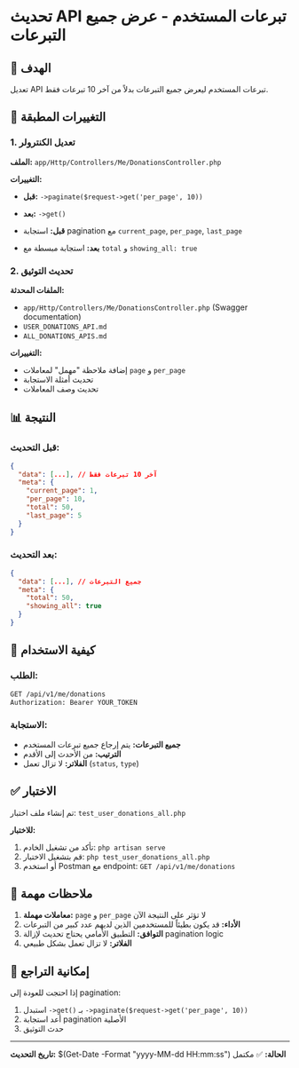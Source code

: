 # تحديث API تبرعات المستخدم - عرض جميع التبرعات

## 🎯 الهدف
تعديل API تبرعات المستخدم ليعرض جميع التبرعات بدلاً من آخر 10 تبرعات فقط.

## 🔧 التغييرات المطبقة

### 1. تعديل الكنترولر
**الملف:** `app/Http/Controllers/Me/DonationsController.php`

**التغييرات:**
- **قبل:** `->paginate($request->get('per_page', 10))`
- **بعد:** `->get()`

- **قبل:** استجابة pagination مع `current_page`, `per_page`, `last_page`
- **بعد:** استجابة مبسطة مع `total` و `showing_all: true`

### 2. تحديث التوثيق
**الملفات المحدثة:**
- `app/Http/Controllers/Me/DonationsController.php` (Swagger documentation)
- `USER_DONATIONS_API.md`
- `ALL_DONATIONS_APIS.md`

**التغييرات:**
- إضافة ملاحظة "مهمل" لمعاملات `page` و `per_page`
- تحديث أمثلة الاستجابة
- تحديث وصف المعاملات

## 📊 النتيجة

### قبل التحديث:
```json
{
  "data": [...], // آخر 10 تبرعات فقط
  "meta": {
    "current_page": 1,
    "per_page": 10,
    "total": 50,
    "last_page": 5
  }
}
```

### بعد التحديث:
```json
{
  "data": [...], // جميع التبرعات
  "meta": {
    "total": 50,
    "showing_all": true
  }
}
```

## 🚀 كيفية الاستخدام

### الطلب:
```bash
GET /api/v1/me/donations
Authorization: Bearer YOUR_TOKEN
```

### الاستجابة:
- **جميع التبرعات:** يتم إرجاع جميع تبرعات المستخدم
- **الترتيب:** من الأحدث إلى الأقدم
- **الفلاتر:** لا تزال تعمل (`status`, `type`)

## ✅ الاختبار

تم إنشاء ملف اختبار: `test_user_donations_all.php`

**للاختبار:**
1. تأكد من تشغيل الخادم: `php artisan serve`
2. قم بتشغيل الاختبار: `php test_user_donations_all.php`
3. أو استخدم Postman مع endpoint: `GET /api/v1/me/donations`

## 📝 ملاحظات مهمة

1. **معاملات مهملة:** `page` و `per_page` لا تؤثر على النتيجة الآن
2. **الأداء:** قد يكون بطيئاً للمستخدمين الذين لديهم عدد كبير من التبرعات
3. **التوافق:** التطبيق الأمامي يحتاج تحديث لإزالة pagination logic
4. **الفلاتر:** لا تزال تعمل بشكل طبيعي

## 🔄 إمكانية التراجع

إذا احتجت للعودة إلى pagination:
1. استبدل `->get()` بـ `->paginate($request->get('per_page', 10))`
2. أعد استجابة pagination الأصلية
3. حدث التوثيق

---

**تاريخ التحديث:** $(Get-Date -Format "yyyy-MM-dd HH:mm:ss")
**الحالة:** ✅ مكتمل
